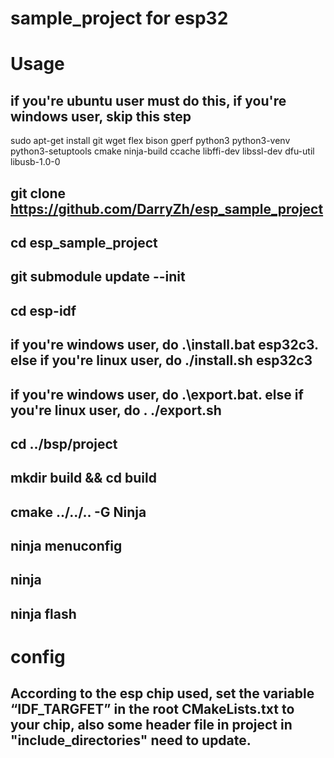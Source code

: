 # sample_project for esp32

# Usage
## if you're ubuntu user must do this, if you're windows user, skip this step
sudo apt-get install git wget flex bison gperf python3 python3-venv python3-setuptools cmake ninja-build ccache libffi-dev libssl-dev dfu-util libusb-1.0-0

## git clone https://github.com/DarryZh/esp_sample_project

## cd esp_sample_project

## git submodule update --init

## cd esp-idf

## if you're windows user, do .\install.bat esp32c3. else if you're linux user, do ./install.sh esp32c3

## if you're windows user, do .\export.bat. else if you're linux user, do . ./export.sh

## cd ../bsp/project

## mkdir build && cd build 

## cmake ../../.. -G Ninja 

## ninja menuconfig

## ninja 

## ninja flash

# config

## According to the esp chip used, set the variable “IDF_TARGFET” in the root CMakeLists.txt to your chip, also some header file in project in "include_directories" need to update.
